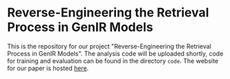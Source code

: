 # Reverse-Engineering the Retrieval Process in GenIR Models

This is the repository for our project "Reverse-Engineering the Retrieval Process in GenIR Models". The analysis code will be uploaded shortly, code for training and evaluation can be found in the directory `code`. The website for our paper is hosted [here](https://technion-cs-nlp.github.io/re-gen-ir/index.html).
